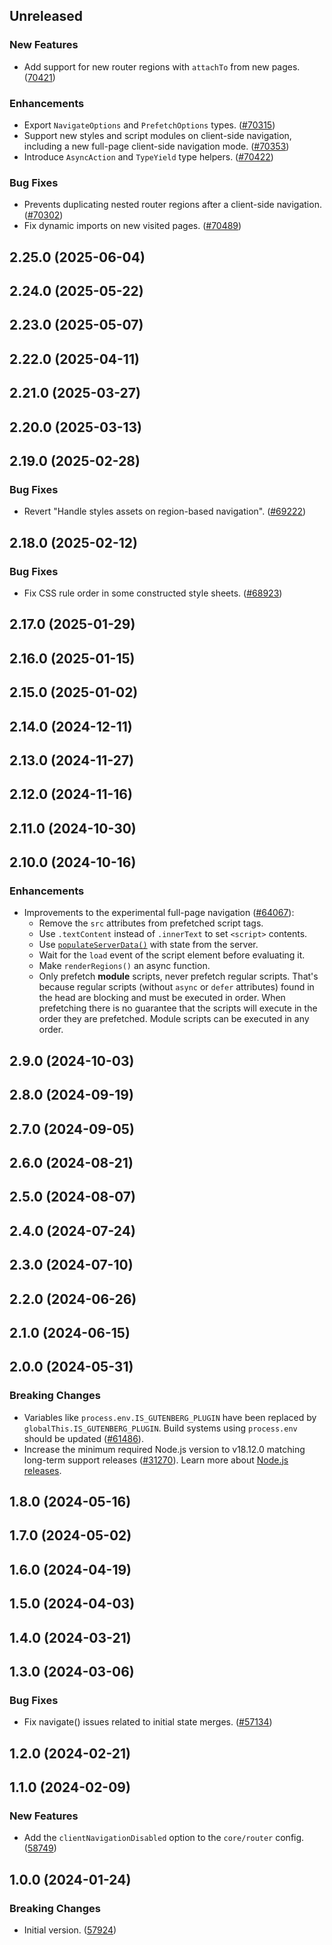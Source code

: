 <!-- Learn how to maintain this file at https://github.com/WordPress/gutenberg/tree/HEAD/packages#maintaining-changelogs. -->

## Unreleased

### New Features

-   Add support for new router regions with `attachTo` from new pages. ([70421](https://github.com/WordPress/gutenberg/pull/70421))

### Enhancements

-   Export `NavigateOptions` and `PrefetchOptions` types. ([#70315](https://github.com/WordPress/gutenberg/pull/70315))
-   Support new styles and script modules on client-side navigation, including a new full-page client-side navigation mode. ([#70353](https://github.com/WordPress/gutenberg/pull/70353))
-   Introduce `AsyncAction` and `TypeYield` type helpers. ([#70422](https://github.com/WordPress/gutenberg/pull/70422))

### Bug Fixes

-   Prevents duplicating nested router regions after a client-side navigation. ([#70302](https://github.com/WordPress/gutenberg/pull/70302))
-   Fix dynamic imports on new visited pages. ([#70489](https://github.com/WordPress/gutenberg/pull/70489))

## 2.25.0 (2025-06-04)

## 2.24.0 (2025-05-22)

## 2.23.0 (2025-05-07)

## 2.22.0 (2025-04-11)

## 2.21.0 (2025-03-27)

## 2.20.0 (2025-03-13)

## 2.19.0 (2025-02-28)

### Bug Fixes

-   Revert "Handle styles assets on region-based navigation". ([#69222](https://github.com/WordPress/gutenberg/pull/69222))

## 2.18.0 (2025-02-12)

### Bug Fixes

-   Fix CSS rule order in some constructed style sheets. ([#68923](https://github.com/WordPress/gutenberg/pull/68923))

## 2.17.0 (2025-01-29)

## 2.16.0 (2025-01-15)

## 2.15.0 (2025-01-02)

## 2.14.0 (2024-12-11)

## 2.13.0 (2024-11-27)

## 2.12.0 (2024-11-16)

## 2.11.0 (2024-10-30)

## 2.10.0 (2024-10-16)

### Enhancements

-   Improvements to the experimental full-page navigation ([#64067](https://github.com/WordPress/gutenberg/pull/64067)):
    -   Remove the `src` attributes from prefetched script tags.
    -   Use `.textContent` instead of `.innerText` to set `<script>` contents.
    -   Use [`populateServerData()`](https://github.com/WordPress/gutenberg/blob/9671329c386d2b743f14ef314823fbf915366ebd/packages/interactivity/src/store.ts#L269) with state from the server.
    -   Wait for the `load` event of the script element before evaluating it.
    -   Make `renderRegions()` an async function.
    -   Only prefetch **module** scripts, never prefetch regular scripts. That's because regular scripts (without `async` or `defer` attributes) found in the head are blocking and must be executed in order. When prefetching there is no guarantee that the scripts will execute in the order they are prefetched. Module scripts can be executed in any order.

## 2.9.0 (2024-10-03)

## 2.8.0 (2024-09-19)

## 2.7.0 (2024-09-05)

## 2.6.0 (2024-08-21)

## 2.5.0 (2024-08-07)

## 2.4.0 (2024-07-24)

## 2.3.0 (2024-07-10)

## 2.2.0 (2024-06-26)

## 2.1.0 (2024-06-15)

## 2.0.0 (2024-05-31)

### Breaking Changes

-   Variables like `process.env.IS_GUTENBERG_PLUGIN` have been replaced by `globalThis.IS_GUTENBERG_PLUGIN`. Build systems using `process.env` should be updated ([#61486](https://github.com/WordPress/gutenberg/pull/61486)).
-   Increase the minimum required Node.js version to v18.12.0 matching long-term support releases ([#31270](https://github.com/WordPress/gutenberg/pull/61930)). Learn more about [Node.js releases](https://nodejs.org/en/about/previous-releases).

## 1.8.0 (2024-05-16)

## 1.7.0 (2024-05-02)

## 1.6.0 (2024-04-19)

## 1.5.0 (2024-04-03)

## 1.4.0 (2024-03-21)

## 1.3.0 (2024-03-06)

### Bug Fixes

-   Fix navigate() issues related to initial state merges. ([#57134](https://github.com/WordPress/gutenberg/pull/57134))

## 1.2.0 (2024-02-21)

## 1.1.0 (2024-02-09)

### New Features

-   Add the `clientNavigationDisabled` option to the `core/router` config. ([58749](https://github.com/WordPress/gutenberg/pull/58749))

## 1.0.0 (2024-01-24)

### Breaking Changes

-   Initial version. ([57924](https://github.com/WordPress/gutenberg/pull/57924))
